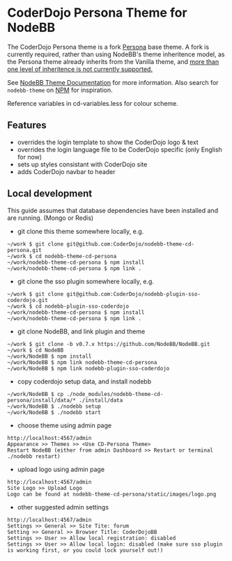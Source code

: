 # CoderDojo Persona Theme for NodeBB

The CoderDojo Persona theme is a fork [Persona](https://github.com/psychobunny/nodebb-theme-persona) base theme.
A fork is currently required, rather than using NodeBB's theme inheritence model, as the Persona theme already inherits from the Vanilla theme, and [more than one level of inheritence is not currently supported.](https://community.nodebb.org/topic/5395/basetheme-causing-issues/2)

See [NodeBB Theme Documentation](https://docs.nodebb.org/en/latest/themes/create.html) for more information. Also search for `nodebb-theme` on [NPM](https://www.npmjs.com/search?q=nodebb-theme) for inspiration.

Reference variables in cd-variables.less for colour scheme.

## Features

* overrides the login template to show the CoderDojo logo & text
* overrides the login language file to be CoderDojo specific (only English for now)
* sets up styles consistant with CoderDojo site
* adds CoderDojo navbar to header

## Local development

This guide assumes that database dependencies have been installed and are running. (Mongo or Redis)

* git clone this theme somewhere locally, e.g.

```
~/work $ git clone git@github.com:CoderDojo/nodebb-theme-cd-persona.git
~/work $ cd nodebb-theme-cd-persona
~/work/nodebb-theme-cd-persona $ npm install
~/work/nodebb-theme-cd-persona $ npm link .
```

* git clone the sso plugin somewhere locally, e.g.

```
~/work $ git clone git@github.com:CoderDojo/nodebb-plugin-sso-coderdojo.git
~/work $ cd nodebb-plugin-sso-coderdojo
~/work/nodebb-theme-cd-persona $ npm install
~/work/nodebb-theme-cd-persona $ npm link .
```

* git clone NodeBB, and link plugin and theme

```
~/work $ git clone -b v0.7.x https://github.com/NodeBB/NodeBB.git
~/work $ cd NodeBB
~/work/NodeBB $ npm install
~/work/NodeBB $ npm link nodebb-theme-cd-persona
~/work/NodeBB $ npm link nodebb-plugin-sso-coderdojo
```

* copy coderdojo setup data, and install nodebb

```
~/work/NodeBB $ cp ./node_modules/nodebb-theme-cd-persona/install/data/* ./install/data
~/work/NodeBB $ ./nodebb setup
~/work/NodeBB $ ./nodebb start
```

* choose theme using admin page

```
http://localhost:4567/admin
Appearance >> Themes >> <Use CD-Persona Theme>
Restart NodeBB (either from admin Dashboard >> Restart or terminal ./nodebb restart)
```

* upload logo using admin page

```
http://localhost:4567/admin
Site Logo >> Upload Logo
Logo can be found at nodebb-theme-cd-persona/static/images/logo.png
```
* other suggested admin settings

```
http://localhost:4567/admin
Settings >> General >> Site Tite: forum
Setting >> General >> Browser Title: CoderDojoBB
Settings >> User >> Allow local registration: disabled
Settings >> User >> Allow local login: disabled (make sure sso plugin is working first, or you could lock yourself out!)
```
